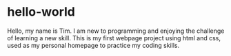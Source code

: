 # hello-world
Hello, my name is Tim. I am new to programming and enjoying the challenge of learning a new skill.
This is my first webpage project using html and css, used as my personal homepage to practice my 
coding skills.
